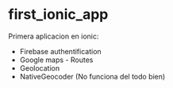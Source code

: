 # first_ionic_app

Primera aplicacion en ionic:
  - Firebase authentification
  - Google maps - Routes
  - Geolocation 
  - NativeGeocoder (No funciona del todo bien) 
